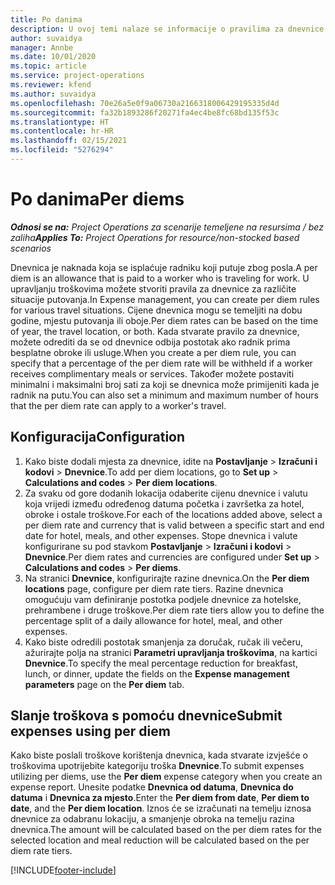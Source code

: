 ```yaml
---
title: Po danima
description: U ovoj temi nalaze se informacije o pravilima za dnevnice koja se upotrebljavaju za upravljanje troškovima.
author: suvaidya
manager: Annbe
ms.date: 10/01/2020
ms.topic: article
ms.service: project-operations
ms.reviewer: kfend
ms.author: suvaidya
ms.openlocfilehash: 70e26a5e0f9a06730a2166318006429195335d4d
ms.sourcegitcommit: fa32b1893286f20271fa4ec4be8fc68bd135f53c
ms.translationtype: HT
ms.contentlocale: hr-HR
ms.lasthandoff: 02/15/2021
ms.locfileid: "5276294"
---
```

# <a name="per-diems"></a><span data-ttu-id="ba4e4-103">Po danima</span><span class="sxs-lookup"><span data-stu-id="ba4e4-103">Per diems</span></span>

<span data-ttu-id="ba4e4-104">_**Odnosi se na:** Project Operations za scenarije temeljene na resursima / bez zaliha_</span><span class="sxs-lookup"><span data-stu-id="ba4e4-104">_**Applies To:** Project Operations for resource/non-stocked based scenarios_</span></span>


<span data-ttu-id="ba4e4-105">Dnevnica je naknada koja se isplaćuje radniku koji putuje zbog posla.</span><span class="sxs-lookup"><span data-stu-id="ba4e4-105">A per diem is an allowance that is paid to a worker who is traveling for work.</span></span> <span data-ttu-id="ba4e4-106">U upravljanju troškovima možete stvoriti pravila za dnevnice za različite situacije putovanja.</span><span class="sxs-lookup"><span data-stu-id="ba4e4-106">In Expense management, you can create per diem rules for  various travel situations.</span></span> <span data-ttu-id="ba4e4-107">Cijene dnevnica mogu se temeljiti na dobu godine, mjestu putovanja ili oboje.</span><span class="sxs-lookup"><span data-stu-id="ba4e4-107">Per diem rates can be based on the time of year, the travel location, or both.</span></span> <span data-ttu-id="ba4e4-108">Kada stvarate pravilo za dnevnice, možete odrediti da se od dnevnice odbija postotak ako radnik prima besplatne obroke ili usluge.</span><span class="sxs-lookup"><span data-stu-id="ba4e4-108">When you create a per diem  rule, you can specify that a percentage of the per diem rate will be withheld if a worker receives complimentary meals or services.</span></span> <span data-ttu-id="ba4e4-109">Također možete postaviti minimalni i maksimalni broj sati za koji se dnevnica može primijeniti kada je radnik na putu.</span><span class="sxs-lookup"><span data-stu-id="ba4e4-109">You can also set a minimum and maximum number of hours that the per diem rate can apply to a worker's travel.</span></span>

## <a name="configuration"></a><span data-ttu-id="ba4e4-110">Konfiguracija</span><span class="sxs-lookup"><span data-stu-id="ba4e4-110">Configuration</span></span> 

1. <span data-ttu-id="ba4e4-111">Kako biste dodali mjesta za dnevnice, idite na **Postavljanje** > **Izračuni i kodovi** > **Dnevnice**.</span><span class="sxs-lookup"><span data-stu-id="ba4e4-111">To add per diem locations, go to **Set up** > **Calculations and codes** > **Per diem locations**.</span></span>
2. <span data-ttu-id="ba4e4-112">Za svaku od gore dodanih lokacija odaberite cijenu dnevnice i valutu koja vrijedi između određenog datuma početka i završetka za hotel, obroke i ostale troškove.</span><span class="sxs-lookup"><span data-stu-id="ba4e4-112">For each of the locations added above, select a per diem rate and currency that is valid between a specific start and end date for hotel, meals, and other expenses.</span></span> <span data-ttu-id="ba4e4-113">Stope dnevnica i valute konfigurirane su pod stavkom **Postavljanje** > **Izračuni i kodovi** > **Dnevnice**.</span><span class="sxs-lookup"><span data-stu-id="ba4e4-113">Per diem rates and currencies are configured under **Set up** > **Calculations and codes** > **Per diems**.</span></span>
3. <span data-ttu-id="ba4e4-114">Na stranici **Dnevnice**, konfigurirajte razine dnevnica.</span><span class="sxs-lookup"><span data-stu-id="ba4e4-114">On the **Per diem locations** page, configure per diem rate tiers.</span></span> <span data-ttu-id="ba4e4-115">Razine dnevnica omogućuju vam definiranje postotka podjele dnevnice za hotelske, prehrambene i druge troškove.</span><span class="sxs-lookup"><span data-stu-id="ba4e4-115">Per diem rate tiers allow you to define the percentage split of a daily allowance for hotel, meal, and other expenses.</span></span> 
4. <span data-ttu-id="ba4e4-116">Kako biste odredili postotak smanjenja za doručak, ručak ili večeru, ažurirajte polja na stranici **Parametri upravljanja troškovima**, na kartici **Dnevnice**.</span><span class="sxs-lookup"><span data-stu-id="ba4e4-116">To specify the meal percentage reduction for breakfast, lunch, or dinner, update the fields on the **Expense management parameters** page on the **Per diem** tab.</span></span> 
    
## <a name="submit-expenses-using-per-diem"></a><span data-ttu-id="ba4e4-117">Slanje troškova s pomoću dnevnice</span><span class="sxs-lookup"><span data-stu-id="ba4e4-117">Submit expenses using per diem</span></span>
<span data-ttu-id="ba4e4-118">Kako biste poslali troškove korištenja dnevnica, kada stvarate izvješće o troškovima upotrijebite kategoriju troška **Dnevnice**.</span><span class="sxs-lookup"><span data-stu-id="ba4e4-118">To submit expenses utilizing per diems, use the **Per diem** expense category when you create an expense report.</span></span> <span data-ttu-id="ba4e4-119">Unesite podatke **Dnevnica od datuma**, **Dnevnica do datuma** i **Dnevnica za mjesto**.</span><span class="sxs-lookup"><span data-stu-id="ba4e4-119">Enter the **Per diem from date**, **Per diem to date**,  and the **Per diem location**.</span></span> <span data-ttu-id="ba4e4-120">Iznos će se izračunati na temelju iznosa dnevnice za odabranu lokaciju, a smanjenje obroka na temelju razina dnevnica.</span><span class="sxs-lookup"><span data-stu-id="ba4e4-120">The amount will be calculated based on the per diem rates for the selected location and meal reduction will be calculated based on the per diem rate tiers.</span></span>


[!INCLUDE[footer-include](../includes/footer-banner.md)]